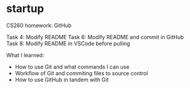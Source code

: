 # startup
CS260 homework: GitHub

Task 4: Modify README
Task 6: Modify README and commit in GitHub
Task 8: Modify README in VSCode before pulling

What I learned:
 - How to use Git and what commands I can use
 - Workflow of Git and commiting files to source control
 - How to use GitHub in tandem with Git